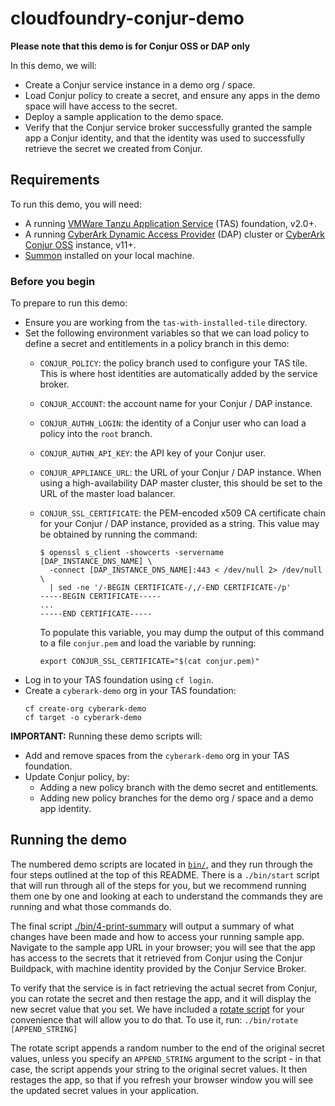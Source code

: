 # cloudfoundry-conjur-demo

**Please note that this demo is for Conjur OSS or DAP only**

In this demo, we will:
- Create a Conjur service instance in a demo org / space.
- Load Conjur policy to create a secret, and ensure any apps in the demo space
  will have access to the secret.
- Deploy a sample application to the demo space.
- Verify that the Conjur service broker successfully granted the sample app a
  Conjur identity, and that the identity was used to successfully retrieve the
  secret we created from Conjur.

## Requirements

To run this demo, you will need:
- A running [VMWare Tanzu Application Service](https://tanzu.vmware.com/application-service)
  (TAS) foundation, v2.0+.
- A running [CyberArk Dynamic Access Provider](https://docs.cyberark.com/Product-Doc/OnlineHelp/AAM-DAP/Latest/en/Content/Deployment/platforms/platforms.html)
  (DAP) cluster or [CyberArk Conjur OSS](https://docs.conjur.org/Latest/en/Content/OSS/Installation/Install_methods.htm)
  instance, v11+.
- [Summon](https://cyberark.github.io/summon) installed on your local machine.

### Before you begin

To prepare to run this demo:

- Ensure you are working from the `tas-with-installed-tile` directory.
- Set the following environment variables so that we can load policy to define a
  secret and entitlements in a policy branch in this demo:
  - `CONJUR_POLICY`: the policy branch used to configure your TAS tile. This is
    where host identities are automatically added by the service broker.
  - `CONJUR_ACCOUNT`: the account name for your Conjur / DAP instance.
  - `CONJUR_AUTHN_LOGIN`: the identity of a Conjur user who can load a policy
    into the `root` branch.
  - `CONJUR_AUTHN_API_KEY`: the API key of your Conjur user.
  - `CONJUR_APPLIANCE_URL`: the URL of your Conjur / DAP instance. When using a
    high-availability DAP master cluster, this should be set to the URL of the
    master load balancer.
  - `CONJUR_SSL_CERTIFICATE`: the PEM-encoded x509 CA certificate chain for your
     Conjur / DAP instance, provided as a string. This value may be obtained by
     running the command:
     ```sh-session
     $ openssl s_client -showcerts -servername [DAP_INSTANCE_DNS_NAME] \
       -connect [DAP_INSTANCE_DNS_NAME]:443 < /dev/null 2> /dev/null \
       | sed -ne '/-BEGIN CERTIFICATE-/,/-END CERTIFICATE-/p'
     -----BEGIN CERTIFICATE-----
     ...
     -----END CERTIFICATE-----
     ```

     To populate this variable, you may dump the output of this command to a
     file `conjur.pem` and load the variable by running:
     ```
     export CONJUR_SSL_CERTIFICATE="$(cat conjur.pem)"
     ```
- Log in to your TAS foundation using `cf login`.
- Create a `cyberark-demo` org in your TAS foundation:
  ```
  cf create-org cyberark-demo
  cf target -o cyberark-demo
  ```

**IMPORTANT:** Running these demo scripts will:
- Add and remove spaces from the `cyberark-demo` org in your TAS foundation.
- Update Conjur policy, by:
  - Adding a new policy branch with the demo secret and entitlements.
  - Adding new policy branches for the demo org / space and a demo app identity.

## Running the demo

The numbered demo scripts are located in [`bin/`](./bin/), and they run through
the four steps outlined at the top of this README. There is a `./bin/start` script
that will run through all of the steps for you, but we recommend running them
one by one and looking at each to understand the commands they are running and
what those commands do.

The final script [./bin/4-print-summary](./bin/4-print-summary) will output a
summary of what changes have been made and how to access your running sample app.
Navigate to the sample app URL in your browser; you will see that the app has
access to the secrets that it retrieved from Conjur using the Conjur Buildpack,
with machine identity provided by the Conjur Service Broker.

To verify that the service is in fact retrieving the actual secret from Conjur,
you can rotate the secret and then restage the app, and it will display the new
secret value that you set. We have included a [rotate script](bin/rotate) for your
convenience that will allow you to do that. To use it, run:
`./bin/rotate [APPEND_STRING]`

The rotate script appends a random number to the end of the original secret
values, unless you specify an `APPEND_STRING` argument to the script - in that
case, the script appends your string to the original secret values. It then
restages the app, so that if you refresh your browser window you will see the
updated secret values in your application.
